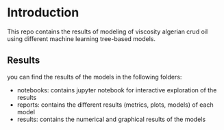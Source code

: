 # Introduction

This repo contains the results of modeling of viscosity algerian crud oil using different machine learning tree-based models.

## Results

you can find the results of the models in the following folders:
- notebooks: contains jupyter notebook for interactive exploration of the results
- reports: contains the different results (metrics, plots, models) of each model
- results: contains the numerical and graphical results of the models
